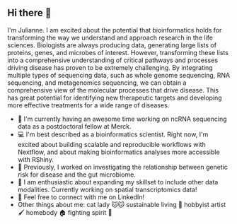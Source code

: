 ## Hi there 👋

I'm Julianne. I am excited about the potential that bioinformatics holds for transforming the way we
understand and approach research in the life sciences. Biologists are always producing data, generating
large lists of proteins, genes, and microbes of interest. However, transforming these lists into a
comprehensive understanding of critical pathways and processes driving disease has proven to be
extremely challenging. By integrating multiple types of sequencing data, such as whole genome
sequencing, RNA sequencing, and metagenomics sequencing, we can obtain a comprehensive view of the
molecular processes that drive disease. This has great potential for identifying new therapeutic targets and
developing more effective treatments for a wide range of diseases.

- 🔭 I'm currently having an awesome time working on ncRNA sequencing data as a postdoctoral fellow at Merck.
- 💻 I'm best described as a bioinformatics scientist. Right now, I'm excited about building scalable and reproducible workflows with Nextflow, and about making bioinformatics analyses more accessible with RShiny.
- 💩 Previously, I worked on investigating the relationship between genetic risk for disease and the gut microbiome. 
- 🌱 I am enthusiastic about expanding my skillset to include other data modalities. Currently working on spatial transcriptomics data!
- 👯 Feel free to connect with me on LinkedIn!
- Other things about me: cat lady 🐱🐱 sustainable living 🍃 hobbyist artist 🖌️ homebody 🏠 fighting spirit 💪


